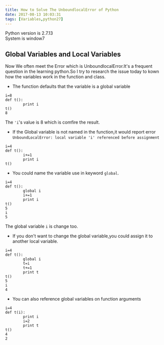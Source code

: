 ```yaml
---
title: How to Solve The UnboundlocalError of Python
date: 2017-08-13 10:03:31
tags: [Variables,python27]
---
```


Python version is 2.7.13  
System is window7

## Global Variables and Local  Variables ##

Now We often meet the Error which is UnboundlocalError.It's a frequent question in the learning python.So I try to research the issue today to kown how the variables work in the function and class.


- The function defaults that the variable is a global variable

```
i=8  
def t():  
		print i  
t()  
8
```
The `'i`'s value is 8 which is comfire the result.

- If the Global variable is not named in the function,it would report error `UnboundLocalError: local variable 'i' referenced before assignment`

```
i=4
def t():
		i+=1
		print i
t()
``` 

- You could name the variable use in keyword `global`.

```
i=4
def t():
		global i
		i+=1
		print i
t()
5
i
5
```
The global variable `i` is change too.  

- If you don't want to change the global variable,you could assign it to another local variable.

```
i=4
def t():
		global i
		t=i
		t+=1
		print t
t()
5
i
4
```  

- You can also reference global variables on function arguments  

```
i=4
def t(i):
		print i
		i=2
		print t
t()
4
2
```
